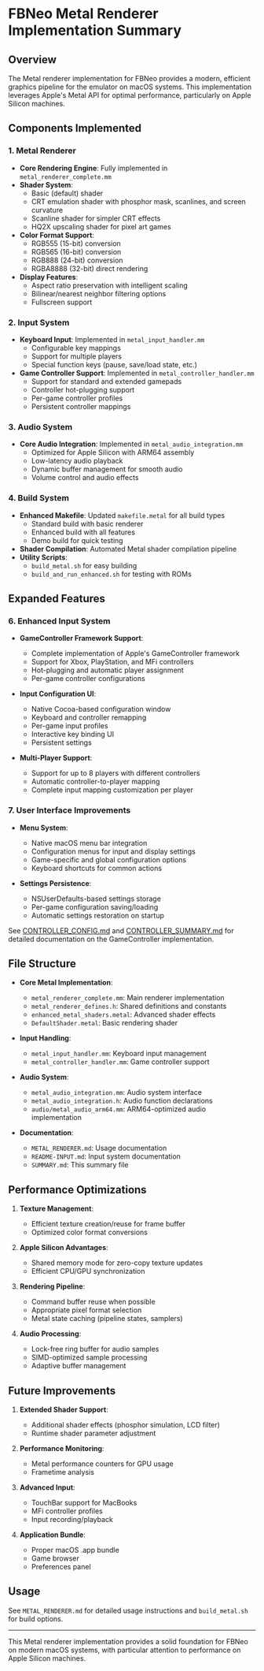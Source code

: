 # FBNeo Metal Renderer Implementation Summary

## Overview

The Metal renderer implementation for FBNeo provides a modern, efficient graphics pipeline for the emulator on macOS systems. This implementation leverages Apple's Metal API for optimal performance, particularly on Apple Silicon machines.

## Components Implemented

### 1. Metal Renderer

- **Core Rendering Engine**: Fully implemented in `metal_renderer_complete.mm`
- **Shader System**:
  - Basic (default) shader
  - CRT emulation shader with phosphor mask, scanlines, and screen curvature
  - Scanline shader for simpler CRT effects
  - HQ2X upscaling shader for pixel art games
- **Color Format Support**:
  - RGB555 (15-bit) conversion
  - RGB565 (16-bit) conversion
  - RGB888 (24-bit) conversion
  - RGBA8888 (32-bit) direct rendering
- **Display Features**:
  - Aspect ratio preservation with intelligent scaling
  - Bilinear/nearest neighbor filtering options
  - Fullscreen support

### 2. Input System

- **Keyboard Input**: Implemented in `metal_input_handler.mm`
  - Configurable key mappings
  - Support for multiple players
  - Special function keys (pause, save/load state, etc.)
- **Game Controller Support**: Implemented in `metal_controller_handler.mm`
  - Support for standard and extended gamepads
  - Controller hot-plugging support
  - Per-game controller profiles
  - Persistent controller mappings

### 3. Audio System

- **Core Audio Integration**: Implemented in `metal_audio_integration.mm`
  - Optimized for Apple Silicon with ARM64 assembly
  - Low-latency audio playback
  - Dynamic buffer management for smooth audio
  - Volume control and audio effects

### 4. Build System

- **Enhanced Makefile**: Updated `makefile.metal` for all build types
  - Standard build with basic renderer
  - Enhanced build with all features
  - Demo build for quick testing
- **Shader Compilation**: Automated Metal shader compilation pipeline
- **Utility Scripts**:
  - `build_metal.sh` for easy building
  - `build_and_run_enhanced.sh` for testing with ROMs

## Expanded Features

### 6. Enhanced Input System

- **GameController Framework Support**:
  - Complete implementation of Apple's GameController framework
  - Support for Xbox, PlayStation, and MFi controllers
  - Hot-plugging and automatic player assignment
  - Per-game controller configurations

- **Input Configuration UI**:
  - Native Cocoa-based configuration window
  - Keyboard and controller remapping
  - Per-game input profiles
  - Interactive key binding UI
  - Persistent settings

- **Multi-Player Support**:
  - Support for up to 8 players with different controllers
  - Automatic controller-to-player mapping
  - Complete input mapping customization per player

### 7. User Interface Improvements

- **Menu System**:
  - Native macOS menu bar integration
  - Configuration menus for input and display settings
  - Game-specific and global configuration options
  - Keyboard shortcuts for common actions

- **Settings Persistence**:
  - NSUserDefaults-based settings storage
  - Per-game configuration saving/loading
  - Automatic settings restoration on startup

See [CONTROLLER_CONFIG.md](CONTROLLER_CONFIG.md) and [CONTROLLER_SUMMARY.md](CONTROLLER_SUMMARY.md) for detailed documentation on the GameController implementation.

## File Structure

- **Core Metal Implementation**:
  - `metal_renderer_complete.mm`: Main renderer implementation
  - `metal_renderer_defines.h`: Shared definitions and constants
  - `enhanced_metal_shaders.metal`: Advanced shader effects
  - `DefaultShader.metal`: Basic rendering shader
  
- **Input Handling**:
  - `metal_input_handler.mm`: Keyboard input management
  - `metal_controller_handler.mm`: Game controller support
  
- **Audio System**:
  - `metal_audio_integration.mm`: Audio system interface
  - `metal_audio_integration.h`: Audio function declarations
  - `audio/metal_audio_arm64.mm`: ARM64-optimized audio implementation
  
- **Documentation**:
  - `METAL_RENDERER.md`: Usage documentation
  - `README-INPUT.md`: Input system documentation
  - `SUMMARY.md`: This summary file

## Performance Optimizations

1. **Texture Management**:
   - Efficient texture creation/reuse for frame buffer
   - Optimized color format conversions

2. **Apple Silicon Advantages**:
   - Shared memory mode for zero-copy texture updates
   - Efficient CPU/GPU synchronization

3. **Rendering Pipeline**:
   - Command buffer reuse when possible
   - Appropriate pixel format selection
   - Metal state caching (pipeline states, samplers)

4. **Audio Processing**:
   - Lock-free ring buffer for audio samples
   - SIMD-optimized sample processing
   - Adaptive buffer management

## Future Improvements

1. **Extended Shader Support**:
   - Additional shader effects (phosphor simulation, LCD filter)
   - Runtime shader parameter adjustment

2. **Performance Monitoring**:
   - Metal performance counters for GPU usage
   - Frametime analysis

3. **Advanced Input**:
   - TouchBar support for MacBooks
   - MFi controller profiles
   - Input recording/playback

4. **Application Bundle**:
   - Proper macOS .app bundle
   - Game browser
   - Preferences panel

## Usage

See `METAL_RENDERER.md` for detailed usage instructions and `build_metal.sh` for build options.

---

This Metal renderer implementation provides a solid foundation for FBNeo on modern macOS systems, with particular attention to performance on Apple Silicon machines. 